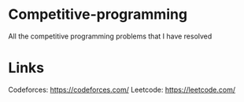 # Competitive-programming
All the competitive programming problems that I have resolved
# Links
Codeforces: https://codeforces.com/
Leetcode: https://leetcode.com/
